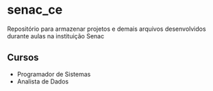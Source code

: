 # senac_ce
Repositório para armazenar projetos e demais arquivos desenvolvidos durante aulas na instituição Senac

## Cursos
- Programador de Sistemas
- Analista de Dados